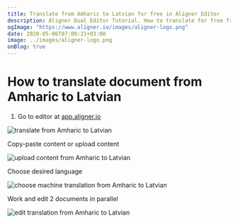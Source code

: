 ```yaml
---
title: Translate from Amharic to Latvian for free in Aligner Editor
description: Aligner Dual Editor Tutorial. How to translate for free from Amharic to Latvian. Aligner is multilingual document management platform. 
ogImage: "https://www.aligner.io/images/aligner-logo.png"
date: 2020-05-06T07:09:21+03:00
image: ../images/aligner-logo.png
onBlog: true
---
```


# How to translate document from Amharic to Latvian

1. Go to editor at [app.aligner.io](https://app.aligner.io "Aligner App web page")

![translate from Amharic to Latvian](../aligner-blank-editor.png "translate from Amharic to Latvian")

Copy-paste content or upload content

![upload content from Amharic to Latvian](../aligner-uploaded-document.png "upload content from Amharic to Latvian")

Choose desired language

![choose machine translation from Amharic to Latvian](../aligner-language-dropdown.png "choose machine translation from Amharic to Latvian")

Work and edit 2 documents in parallel

![edit translation from Amharic to Latvian](../aligner-double-sitded-editor.png "edit translation from Amharic to Latvian")

